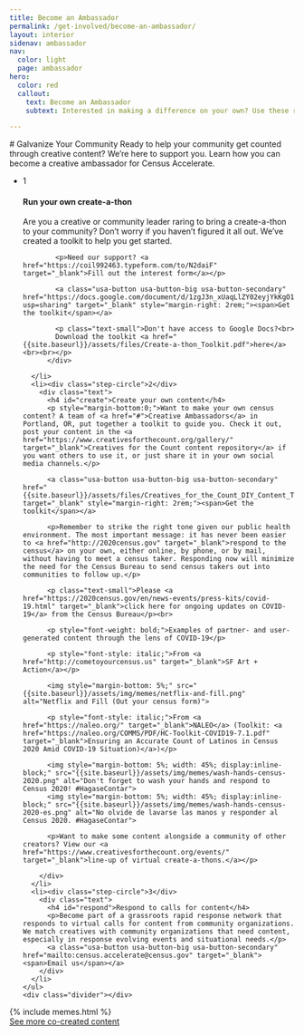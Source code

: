 ```yaml
---
title: Become an Ambassador
permalink: /get-involved/become-an-ambassador/
layout: interior
sidenav: ambassador
nav:
  color: light
  page: ambassador
hero:
  color: red
  callout:
    text: Become an Ambassador
    subtext: Interested in making a difference on your own? Use these resources to create content that will resonate with your community and become part of a rapid response network that will support national and community-based organizations.

---
```


<section class="usa-section usa-content">
<div class="usa-width-three-fourths" markdown="1" id="overview" >
# Galvanize Your Community
Ready to help your community get counted through creative content? We’re here to support you. Learn how you can become a creative ambassador for Census Accelerate.
<div class="divider"></div>
</div>

<div class="usa-grid">
  <div class="usa-width-three-fourths">
    <ul class="list-reset list-circle">
      <li><div class="step-circle">1</div>
          <div class="text">
            <h4 id="run">Run your own create-a-thon</h4>
            <p>Are you a creative or community leader raring to bring a create-a-thon to your community? Don’t worry if you haven’t figured it all out. We’ve created a toolkit to help you get started. </p>

            <p>Need our support? <a href="https://coil992463.typeform.com/to/N2daiF" target="_blank">Fill out the interest form</a></p>

            <a class="usa-button usa-button-big usa-button-secondary" href="https://docs.google.com/document/d/1zgJ3n_xUaqLlZY02eyjYkKgO1JKbmxhVKpTTpgALjmI/edit?usp=sharing" target="_blank" style="margin-right: 2rem;"><span>Get the toolkit</span></a>

            <p class="text-small">Don't have access to Google Docs?<br>
            Download the toolkit <a href="{{site.baseurl}}/assets/files/Create-a-thon_Toolkit.pdf">here</a><br><br></p>
          </div>

      </li>
      <li><div class="step-circle">2</div>
        <div class="text">
          <h4 id="create">Create your own content</h4>
          <p style="margin-bottom:0;">Want to make your own census content? A team of <a href="#">Creative Ambassadors</a> in Portland, OR, put together a toolkit to guide you. Check it out, post your content in the <a href="https://www.creativesforthecount.org/gallery/" target="_blank">Creatives for the Count content repository</a> if you want others to use it, or just share it in your own social media channels.</p>

          <a class="usa-button usa-button-big usa-button-secondary" href="{{site.baseurl}}/assets/files/Creatives_for_the_Count_DIY_Content_Toolkit.zip" target="_blank" style="margin-right: 2rem;"><span>Get the toolkit</span></a>

          <p>Remember to strike the right tone given our public health environment. The most important message: it has never been easier to <a href="http://2020census.gov" target="_blank">respond to the census</a> on your own, either online, by phone, or by mail, without having to meet a census taker. Responding now will minimize the need for the Census Bureau to send census takers out into communities to follow up.</p>

          <p class="text-small">Please <a href="https://2020census.gov/en/news-events/press-kits/covid-19.html" target="_blank">click here for ongoing updates on COVID-19</a> from the Census Bureau</p><br>

          <p style="font-weight: bold;">Examples of partner- and user-generated content through the lens of COVID-19</p>

          <p style="font-style: italic;">From <a href="http://cometoyourcensus.us" target="_blank">SF Art + Action</a></p>

          <img style="margin-bottom: 5%;" src="{{site.baseurl}}/assets/img/memes/netflix-and-fill.png" alt="Netflix and Fill (Out your census form)">

          <p style="font-style: italic;">From <a href="https://naleo.org/" target="_blank">NALEO</a> (Toolkit: <a href="https://naleo.org/COMMS/PDF/HC-Toolkit-COVID19-7.1.pdf" target="_blank">Ensuring an Accurate Count of Latinos in Census 2020 Amid COVID-19 Situation)</a>)</p>

          <img style="margin-bottom: 5%; width: 45%; display:inline-block;" src="{{site.baseurl}}/assets/img/memes/wash-hands-census-2020.png" alt="Don't forget to wash your hands and respond to Census 2020! #HagaseContar">
          <img style="margin-bottom: 5%; width: 45%; display:inline-block;" src="{{site.baseurl}}/assets/img/memes/wash-hands-census-2020-es.png" alt="No olvide de lavarse las manos y responder al Census 2020. #HagaseContar">

          <p>Want to make some content alongside a community of other creators? View our <a href="https://www.creativesforthecount.org/events/" target="_blank">line-up of virtual create-a-thons.</a></p>

        </div>
      </li>
      <li><div class="step-circle">3</div>
        <div class="text">
          <h4 id="respond">Respond to calls for content</h4>
          <p>Become part of a grassroots rapid response network that responds to virtual calls for content from community organizations. We match creatives with community organizations that need content, especially in response evolving events and situational needs.</p>
          <a class="usa-button usa-button-big usa-button-secondary" href="mailto:census.accelerate@census.gov" target="_blank"><span>Email us</span></a>
        </div>
      </li>
    </ul>
    <div class="divider"></div>
  </div>
</div>
</section>

<section class="usa-section usa-content">
<div class="usa-grid">
  <div class="usa-width-three-fourths meme-section">
  {% include memes.html %}
  <div class="button-wrapper">
    <div class="button-bg blue" style="width:50%;"></div>
    <a class="usa-button usa-button-big usa-button-primary" href="https://www.creativesforthecount.org/" target="_blank">See more co-created content</a>
  </div>
  </div>
  <div class="usa-width-one-fourth">
  </div>
</div>
</section>

